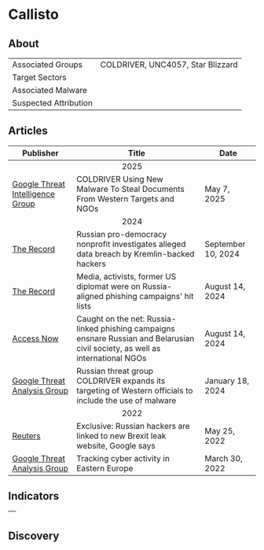 <h1>Callisto</h1>

<h2>About</h2>
<table>
  <tr>
    <td>Associated Groups</td>
    <td>COLDRIVER, UNC4057, Star Blizzard</td>
  </tr>
  <tr>
    <td>Target Sectors</td>
    <td></td>
  </tr>
  <tr>
    <td>Associated Malware</td>
    <td></td>
  </tr>
  <tr>
    <td>Suspected Attribution</td>
    <td></td>
  </tr>
</table>

<h2>Articles</h2>
<table>
  <thead>
    <tr>
      <th>Publisher</th>
      <th>Title</th>
      <th>Date</th>
    </tr>
  </thead>
  <tbody>
    <tr>
      <td colspan="100" align="center">2025</td>
    </tr>
    <tr>
      <td>
        <a href="https://cloud.google.com/blog/topics/threat-intelligence/coldriver-steal-documents-western-targets-ngos/">Google Threat Intelligence Group</a>
      </td>
      <td>COLDRIVER Using New Malware To Steal Documents From Western Targets and NGOs</td>
      <td>May 7, 2025</td>
    </tr>
    <tr>
      <td colspan="100" align="center">2024</td>
    </tr>
    <tr>
      <td>
        <a href="https://therecord.media/free-russia-foundation-data-breach">The Record</a>
      </td>
      <td>Russian pro-democracy nonprofit investigates alleged data breach by Kremlin-backed hackers</td>
      <td>September 10, 2024</td>
    </tr>
    <tr>
      <td>
        <a href="https://therecord.media/phishing-campaigns-eastern-europe-coldriver-coldwastrel">The Record</a>
      </td>
      <td>Media, activists, former US diplomat were on Russia-aligned phishing campaigns' hit lists</td>
      <td>August 14, 2024</td>
    </tr>
    <tr>
      <td>
        <a href="https://www.accessnow.org/russian-phishing-campaigns/">Access Now</a>
      </td>
      <td>Caught on the net: Russia-linked phishing campaigns ensnare Russian and Belarusian civil society, as well as international NGOs</td>
      <td>August 14, 2024</td>
    </tr>
    <tr>
      <td>
        <a href="https://blog.google/threat-analysis-group/google-tag-coldriver-russian-phishing-malware/">Google Threat Analysis Group</a>
      </td>
      <td>Russian threat group COLDRIVER expands its targeting of Western officials to include the use of malware</td>
      <td>January 18, 2024</td>
    </tr>
    <tr>
      <td colspan="100" align="center">2022</td>
    </tr>
    <tr>
      <td>
        <a href="https://www.reuters.com/technology/exclusive-russian-hackers-are-linked-new-brexit-leak-website-google-says-2022-05-25/">Reuters</a>
      </td>
      <td>Exclusive: Russian hackers are linked to new Brexit leak website, Google says</td>
      <td>May 25, 2022</td>
    </tr>
    <tr>
      <td>
        <a href="https://blog.google/threat-analysis-group/tracking-cyber-activity-eastern-europe/">Google Threat Analysis Group</a>
      </td>
      <td>Tracking cyber activity in Eastern Europe</td>
      <td>March 30, 2022</td>
    </tr>
  </tbody>
</table>


<h2>Indicators</h2>
<table>
  <thead>
    <tr>
      <th>
        <a href=""></a>
      </th>
    </tr>
  </thead>
</table>


<h2>Discovery</h2>
